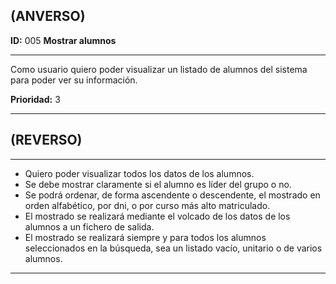 **(ANVERSO)**
---

**ID:** 005 **Mostrar alumnos**

---

Como usuario quiero poder visualizar un listado de alumnos del sistema para poder ver su información.

**Prioridad:** 3

---

**(REVERSO)**
---

---

* Quiero poder visualizar todos los datos de los alumnos.
* Se debe mostrar claramente si el alumno es líder del grupo o no.
* Se podrá ordenar, de forma ascendente o descendente, el mostrado en orden alfabético, por dni, o por curso más alto matriculado.
* El mostrado se realizará mediante el volcado de los datos de los alumnos a un fichero de salida.
* El mostrado se realizará siempre y para todos los alumnos seleccionados en la búsqueda, sea un listado vacío, unitario o de varios alumnos.

---
